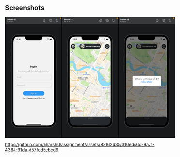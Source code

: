 ## Screenshots

<div style="display:flex;flex-direction:row;justify-content:space-between;">
  <img src="/assets/pic1.png" alt="Login Screen" height="400" width="200"/>
  <img src="/assets/pic2.png" alt="Login Screen" height="400" width="200"/>
  <img src="/assets/pic3.png" alt="Login Screen" height="400" width="200"/>
</div>



https://github.com/hharsh0/assignment/assets/83162435/310edc6d-9a71-4364-91da-d57fed5ebcd9

